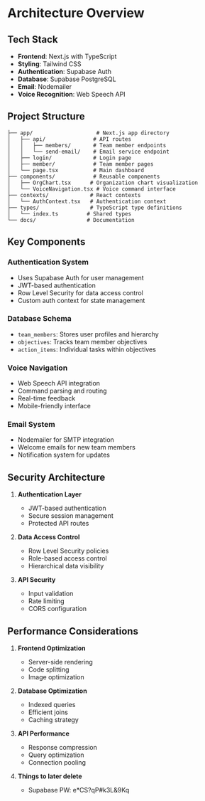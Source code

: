 # Architecture Overview

## Tech Stack

- **Frontend**: Next.js with TypeScript
- **Styling**: Tailwind CSS
- **Authentication**: Supabase Auth
- **Database**: Supabase PostgreSQL
- **Email**: Nodemailer
- **Voice Recognition**: Web Speech API

## Project Structure

```
├── app/                    # Next.js app directory
│   ├── api/               # API routes
│   │   ├── members/       # Team member endpoints
│   │   └── send-email/    # Email service endpoint
│   ├── login/             # Login page
│   ├── member/            # Team member pages
│   └── page.tsx           # Main dashboard
├── components/            # Reusable components
│   ├── OrgChart.tsx      # Organization chart visualization
│   └── VoiceNavigation.tsx # Voice command interface
├── contexts/             # React contexts
│   └── AuthContext.tsx   # Authentication context
├── types/                # TypeScript type definitions
│   └── index.ts         # Shared types
└── docs/                # Documentation
```

## Key Components

### Authentication System
- Uses Supabase Auth for user management
- JWT-based authentication
- Row Level Security for data access control
- Custom auth context for state management

### Database Schema
- `team_members`: Stores user profiles and hierarchy
- `objectives`: Tracks team member objectives
- `action_items`: Individual tasks within objectives

### Voice Navigation
- Web Speech API integration
- Command parsing and routing
- Real-time feedback
- Mobile-friendly interface

### Email System
- Nodemailer for SMTP integration
- Welcome emails for new team members
- Notification system for updates

## Security Architecture

1. **Authentication Layer**
   - JWT-based authentication
   - Secure session management
   - Protected API routes

2. **Data Access Control**
   - Row Level Security policies
   - Role-based access control
   - Hierarchical data visibility

3. **API Security**
   - Input validation
   - Rate limiting
   - CORS configuration

## Performance Considerations

1. **Frontend Optimization**
   - Server-side rendering
   - Code splitting
   - Image optimization

2. **Database Optimization**
   - Indexed queries
   - Efficient joins
   - Caching strategy

3. **API Performance**
   - Response compression
   - Query optimization
   - Connection pooling 

4. **Things to later delete**
   - Supabase PW: e*CS?qP#k3L&9Kq